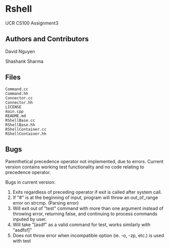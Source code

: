 Rshell 
======
UCR CS100 Assignment3

Authors and Contributors
------------
David Nguyen

Shashank Sharma

Files
-----
```
Command.cc
Command.hh
Connector.cc
Connector.hh
LICENSE
main.cpp
README.md
RShellBase.cc
RShellBase.hh
RShellContainer.cc
RShellContainer.hh
```

Bugs
-----
Parenthetical precedence operator not implemented, due to errors. Current version contains working 
test functionality and no code relating to precedence operator.

Bugs in current version:
1. Exits regardless of preceding operator if exit is called after system call. 
2. If "#" is at	the beginning of input, program will throw an out_of_range error on strcmp. (Parsing error)
3. Will exit out of "test" command with more than one argument instead of throwing error, returning false, 
   and continuing to process commands inputed by user.
4. Will take "[asdf" as a valid  command for test, works similarly with "asdfsf]"
5. Does not throw error when incompatible option (ie. -o, -zp, etc.) is used with test


